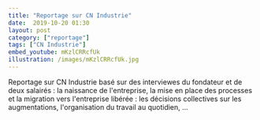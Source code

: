 ```yaml
---
title: "Reportage sur CN Industrie"
date:  2019-10-20 01:30
layout: post
category: ["reportage"]
tags: ["CN Industrie"]
embed_youtube: mKzlCRRcfUk
illustration: /images/mKzlCRRcfUk.jpg
---
```


Reportage sur CN Industrie basé sur des interviewes du fondateur et de deux salairés : la naissance de l'entreprise, la mise en place des processes et la migration vers l'entreprise libérée : les décisions collectives sur les augmentations, l'organisation du travail au quotidien, ...
